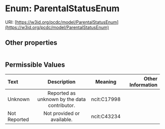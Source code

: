 
# Enum: ParentalStatusEnum




URI: [https://w3id.org/pcdc/model/ParentalStatusEnum](https://w3id.org/pcdc/model/ParentalStatusEnum)


## Other properties

|  |  |  |
| --- | --- | --- |

## Permissible Values

| Text | Description | Meaning | Other Information |
| :--- | :---: | :---: | ---: |
| Unknown | Reported as unknown by the data contributor. | ncit:C17998 |  |
| Not Reported | Not provided or available. | ncit:C43234 |  |

